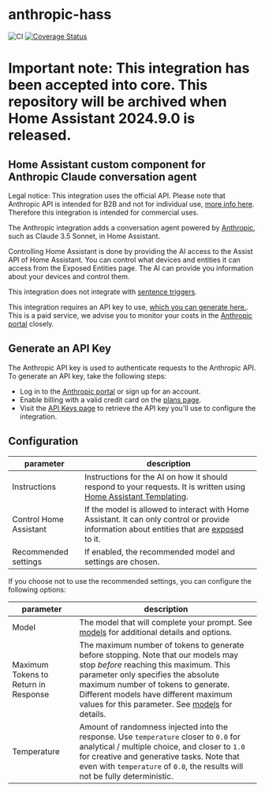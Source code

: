 # anthropic-hass
![CI](https://github.com/Shulyaka/anthropic-hass/actions/workflows/anthropic-hass.yml/badge.svg?branch=master)
[![Coverage Status](https://coveralls.io/repos/github/Shulyaka/anthropic-hass/badge.svg?branch=master)](https://coveralls.io/github/Shulyaka/anthropic-hass?branch=master)

# Important note: This integration has been accepted into core. This repository will be archived when Home Assistant 2024.9.0 is released.

## Home Assistant custom component for Anthropic Claude conversation agent

Legal notice: This integration uses the official API. Please note that Anthropic API is intended for B2B and not for individual use, [more info here](https://support.anthropic.com/en/articles/8987200-can-i-use-the-claude-api-for-individual-use). Therefore this integration is intended for commercial uses.

The Anthropic integration adds a conversation agent powered by [Anthropic](https://www.anthropic.com), such as Claude 3.5 Sonnet, in Home Assistant.

Controlling Home Assistant is done by providing the AI access to the Assist API of Home Assistant. You can control what devices and entities it can access from the Exposed Entities page. The AI can provide you information about your devices and control them.

This integration does not integrate with [sentence triggers](https://www.home-assistant.io/docs/automation/trigger/#sentence-trigger).

This integration requires an API key to use, [which you can generate here.](https://console.anthropic.com/settings/keys). This is a paid service, we advise you to monitor your costs in the [Anthropic portal](https://console.anthropic.com/settings/cost) closely.

## Generate an API Key

The Anthropic API key is used to authenticate requests to the Anthropic API. To generate an API key, take the following steps:

- Log in to the [Anthropic portal](https://console.anthropic.com) or sign up for an account.
- Enable billing with a valid credit card on the [plans page](https://console.anthropic.com/settings/plans).
- Visit the [API Keys page](https://console.anthropic.com/settings/keys) to retrieve the API key you'll use to configure the integration.

## Configuration
|parameter|description|
|---------|-----------|
|Instructions | Instructions for the AI on how it should respond to your requests. It is written using [Home Assistant Templating](https://www.home-assistant.io/docs/configuration/templating/).|
|Control Home Assistant | If the model is allowed to interact with Home Assistant. It can only control or provide information about entities that are [exposed](https://www.home-assistant.io/voice_control/voice_remote_expose_devices/) to it.|
|Recommended settings | If enabled, the recommended model and settings are chosen. |

If you choose not to use the recommended settings, you can configure the following options:

|parameter|description|
|---------|-----------|
| Model | The model that will complete your prompt. See [models](https://docs.anthropic.com/en/docs/about-claude/models#model-names) for additional details and options. |
| Maximum Tokens to Return in Response | The maximum number of tokens to generate before stopping. Note that our models may stop _before_ reaching this maximum. This parameter only specifies the absolute maximum number of tokens to generate. Different models have different maximum values for this parameter. See [models](https://docs.anthropic.com/en/docs/models-overview) for details. |
| Temperature | Amount of randomness injected into the response. Use `temperature` closer to `0.0` for analytical / multiple choice, and closer to `1.0` for creative and generative tasks. Note that even with `temperature` of `0.0`, the results will not be fully deterministic. |

